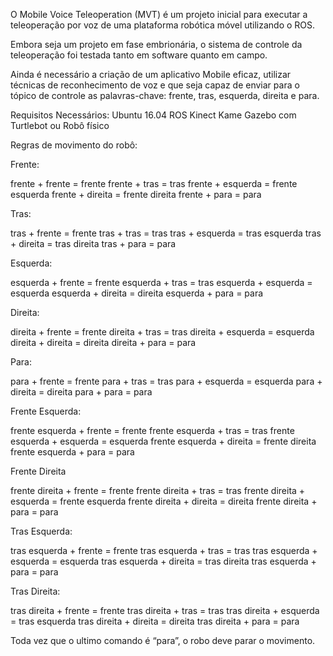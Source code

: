 O Mobile Voice Teleoperation (MVT) é um projeto inicial para executar a teleoperação por voz de uma plataforma robótica móvel utilizando o ROS.

Embora seja um projeto em fase embrionária, o sistema de controle da teleoperação foi testada tanto em software quanto em campo.

Ainda é necessário a criação de um aplicativo Mobile eficaz, utilizar técnicas de reconhecimento de voz e que seja capaz de enviar para o tópico de controle as palavras-chave: frente, tras, esquerda, direita e para.  

Requisitos Necessários:
Ubuntu 16.04
ROS Kinect Kame
Gazebo com Turtlebot ou Robô físico

Regras de movimento do robô:

Frente:

frente + frente = frente
frente + tras = tras
frente + esquerda = frente esquerda
frente + direita = frente direita
frente + para = para

Tras:

tras + frente = frente
tras + tras = tras
tras + esquerda = tras esquerda
tras + direita = tras direita
tras + para = para

Esquerda:

esquerda + frente = frente
esquerda + tras = tras
esquerda + esquerda = esquerda
esquerda + direita = direita
esquerda + para = para

Direita:

direita + frente = frente
direita + tras = tras
direita + esquerda = esquerda
direita + direita = direita
direita + para = para

Para:

para + frente = frente
para + tras = tras
para + esquerda = esquerda
para + direita = direita
para + para = para

Frente Esquerda:

frente esquerda + frente = frente
frente esquerda + tras = tras
frente esquerda + esquerda = esquerda
frente esquerda + direita = frente direita
frente esquerda + para = para

Frente Direita

frente direita + frente = frente
frente direita + tras = tras
frente direita + esquerda = frente esquerda
frente direita + direita = direita
frente direita + para = para

Tras Esquerda:

tras esquerda + frente = frente
tras esquerda + tras = tras
tras esquerda + esquerda = esquerda
tras esquerda + direita = tras direita
tras esquerda + para = para

Tras Direita:

tras direita + frente = frente
tras direita + tras = tras
tras direita + esquerda = tras esquerda
tras direita + direita = direita
tras direita + para = para

Toda vez que o ultimo comando é “para”, o robo deve parar o movimento.

